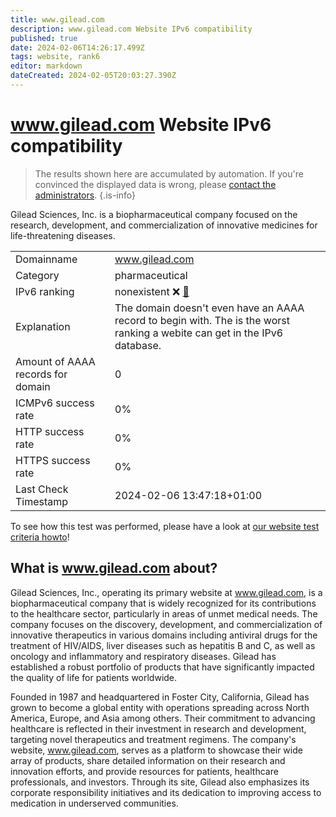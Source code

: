 ```yaml
---
title: www.gilead.com
description: www.gilead.com Website IPv6 compatibility
published: true
date: 2024-02-06T14:26:17.499Z
tags: website, rank6
editor: markdown
dateCreated: 2024-02-05T20:03:27.390Z
---
```


# www.gilead.com Website IPv6 compatibility

> The results shown here are accumulated by automation. If you're convinced the displayed data is wrong, please [contact the administrators](/howto/chat). 
{.is-info}

Gilead Sciences, Inc. is a biopharmaceutical company focused on the research, development, and commercialization of innovative medicines for life-threatening diseases.


|   |   |
| - | - |
| Domainname | www.gilead.com
| Category | pharmaceutical |
| IPv6 ranking | nonexistent :x: [🔗](/howto/ranking) |
| Explanation | The domain doesn't even have an AAAA record to begin with. The is the worst ranking a webite can get in the IPv6 database. |
| Amount of AAAA records for domain | 0 |
| ICMPv6 success rate | 0%|
| HTTP success rate | 0% |
| HTTPS success rate | 0% |
| Last Check Timestamp | 2024-02-06 13:47:18+01:00 |

To see how this test was performed, please have a look at [our website test criteria howto](/howto/testcriteria/website)!


## What is www.gilead.com about?
Gilead Sciences, Inc., operating its primary website at www.gilead.com, is a biopharmaceutical company that is widely recognized for its contributions to the healthcare sector, particularly in areas of unmet medical needs. The company focuses on the discovery, development, and commercialization of innovative therapeutics in various domains including antiviral drugs for the treatment of HIV/AIDS, liver diseases such as hepatitis B and C, as well as oncology and inflammatory and respiratory diseases. Gilead has established a robust portfolio of products that have significantly impacted the quality of life for patients worldwide.

Founded in 1987 and headquartered in Foster City, California, Gilead has grown to become a global entity with operations spreading across North America, Europe, and Asia among others. Their commitment to advancing healthcare is reflected in their investment in research and development, targeting novel therapeutics and treatment regimens. The company's website, www.gilead.com, serves as a platform to showcase their wide array of products, share detailed information on their research and innovation efforts, and provide resources for patients, healthcare professionals, and investors. Through its site, Gilead also emphasizes its corporate responsibility initiatives and its dedication to improving access to medication in underserved communities.


